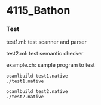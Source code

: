 # 4115_Bathon



### Test

test1.ml: test scanner and parser

test2.ml: test semantic checker

example.ch: sample program to test



```
ocamlbuild test1.native
./test1.native
```



```
ocamlbuild test2.native
./test2.native
```



